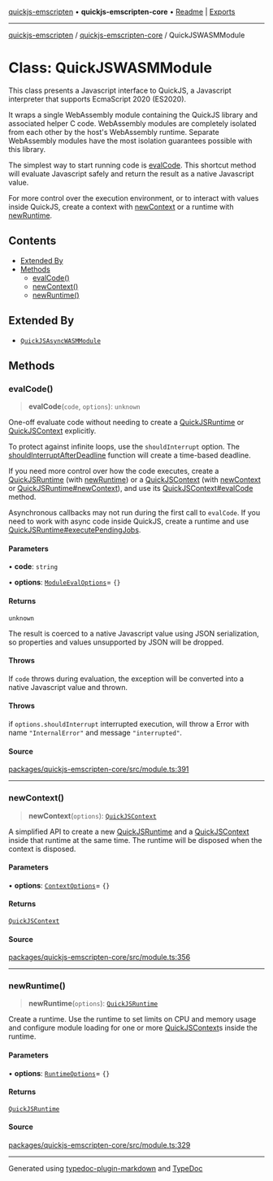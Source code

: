 [quickjs-emscripten](../../packages.md) • **quickjs-emscripten-core** • [Readme](../README.md) \| [Exports](../exports.md)

***

[quickjs-emscripten](../../packages.md) / [quickjs-emscripten-core](../exports.md) / QuickJSWASMModule

# Class: QuickJSWASMModule

This class presents a Javascript interface to QuickJS, a Javascript interpreter
that supports EcmaScript 2020 (ES2020).

It wraps a single WebAssembly module containing the QuickJS library and
associated helper C code. WebAssembly modules are completely isolated from
each other by the host's WebAssembly runtime. Separate WebAssembly modules
have the most isolation guarantees possible with this library.

The simplest way to start running code is [evalCode](QuickJSWASMModule.md#evalcode). This shortcut
method will evaluate Javascript safely and return the result as a native
Javascript value.

For more control over the execution environment, or to interact with values
inside QuickJS, create a context with [newContext](QuickJSWASMModule.md#newcontext) or a runtime with
[newRuntime](QuickJSWASMModule.md#newruntime).

## Contents

- [Extended By](QuickJSWASMModule.md#extended-by)
- [Methods](QuickJSWASMModule.md#methods)
  - [evalCode()](QuickJSWASMModule.md#evalcode)
  - [newContext()](QuickJSWASMModule.md#newcontext)
  - [newRuntime()](QuickJSWASMModule.md#newruntime)

## Extended By

- [`QuickJSAsyncWASMModule`](QuickJSAsyncWASMModule.md)

## Methods

### evalCode()

> **evalCode**(`code`, `options`): `unknown`

One-off evaluate code without needing to create a [QuickJSRuntime](QuickJSRuntime.md) or
[QuickJSContext](QuickJSContext.md) explicitly.

To protect against infinite loops, use the `shouldInterrupt` option. The
[shouldInterruptAfterDeadline](../exports.md#shouldinterruptafterdeadline) function will create a time-based deadline.

If you need more control over how the code executes, create a
[QuickJSRuntime](QuickJSRuntime.md) (with [newRuntime](QuickJSWASMModule.md#newruntime)) or a [QuickJSContext](QuickJSContext.md) (with
[newContext](QuickJSWASMModule.md#newcontext) or [QuickJSRuntime#newContext](QuickJSRuntime.md#newcontext)), and use its
[QuickJSContext#evalCode](QuickJSContext.md#evalcode) method.

Asynchronous callbacks may not run during the first call to `evalCode`. If
you need to work with async code inside QuickJS, create a runtime and use
[QuickJSRuntime#executePendingJobs](QuickJSRuntime.md#executependingjobs).

#### Parameters

• **code**: `string`

• **options**: [`ModuleEvalOptions`](../interfaces/ModuleEvalOptions.md)= `{}`

#### Returns

`unknown`

The result is coerced to a native Javascript value using JSON
serialization, so properties and values unsupported by JSON will be dropped.

#### Throws

If `code` throws during evaluation, the exception will be
converted into a native Javascript value and thrown.

#### Throws

if `options.shouldInterrupt` interrupted execution, will throw a Error
with name `"InternalError"` and  message `"interrupted"`.

#### Source

[packages/quickjs-emscripten-core/src/module.ts:391](https://github.com/justjake/quickjs-emscripten/blob/main/packages/quickjs-emscripten-core/src/module.ts#L391)

***

### newContext()

> **newContext**(`options`): [`QuickJSContext`](QuickJSContext.md)

A simplified API to create a new [QuickJSRuntime](QuickJSRuntime.md) and a
[QuickJSContext](QuickJSContext.md) inside that runtime at the same time. The runtime will
be disposed when the context is disposed.

#### Parameters

• **options**: [`ContextOptions`](../interfaces/ContextOptions.md)= `{}`

#### Returns

[`QuickJSContext`](QuickJSContext.md)

#### Source

[packages/quickjs-emscripten-core/src/module.ts:356](https://github.com/justjake/quickjs-emscripten/blob/main/packages/quickjs-emscripten-core/src/module.ts#L356)

***

### newRuntime()

> **newRuntime**(`options`): [`QuickJSRuntime`](QuickJSRuntime.md)

Create a runtime.
Use the runtime to set limits on CPU and memory usage and configure module
loading for one or more [QuickJSContext](QuickJSContext.md)s inside the runtime.

#### Parameters

• **options**: [`RuntimeOptions`](../interfaces/RuntimeOptions.md)= `{}`

#### Returns

[`QuickJSRuntime`](QuickJSRuntime.md)

#### Source

[packages/quickjs-emscripten-core/src/module.ts:329](https://github.com/justjake/quickjs-emscripten/blob/main/packages/quickjs-emscripten-core/src/module.ts#L329)

***

Generated using [typedoc-plugin-markdown](https://www.npmjs.com/package/typedoc-plugin-markdown) and [TypeDoc](https://typedoc.org/)
